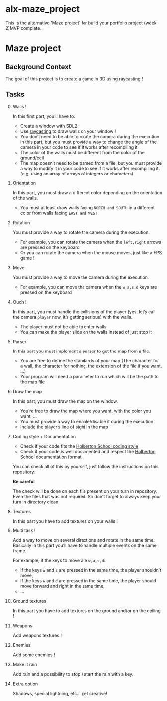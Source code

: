 # alx-maze_project
This is the alternative 'Maze project' for build your portfolio project (week 2)MVP complete.
# **Maze project**

## Background Context

The goal of this project is to create a game in 3D using raycasting !

## Tasks

0. Walls !

    In this first part, you’ll have to:
    * Create a window with SDL2
    * Use [raycasting](https://permadi.com/1996/05/ray-casting-tutorial-table-of-contents/) to draw walls on your window !
    * You don’t need to be able to rotate the camera during the execution in this part, but you must provide a way to change the angle of the camera in your code to see if it works after recompiling it
    * The color of the walls must be different from the color of the ground/ceil
    * The map doesn’t need to be parsed from a file, but you must provide a way to modify it in your code to see if it works after recompiling it. (e.g. using an array of arrays of integers or characters)

1. Orientation

    In this part, you must draw a different color depending on the orientation of the walls.
    * You must at least draw walls facing `NORTH and SOUTH` in a different color from walls facing `EAST and WEST`

2. Rotation

    You must provide a way to rotate the camera during the execution.
    * For example, you can rotate the camera when the `left,right` arrows are pressed on the keyboard
    * Or you can rotate the camera when the mouse moves, just like a FPS game !

3. Move

    You must provide a way to move the camera during the execution.
    * For example, you can move the camera when the `w,a,s,d` keys are pressed on the keyboard

4. Ouch !

    In this part, you must handle the collisions of the player (yes, let’s call the camera `player` now, it’s getting serious) with the walls.
    * The player must not be able to enter walls
    * You can make the player slide on the walls instead of just stop it

5. Parser

    In this part you must implement a parser to get the map from a file.
    * You are free to define the standards of your map (The character for a wall, the character for nothing, the extension of the file if you want, …)
    * Your program will need a parameter to run which will be the path to the map file

6. Draw the map

    In this part, you must draw the map on the window.
    * You’re free to draw the map where you want, with the color you want, …
    * You must provide a way to enable/disable it during the execution
    * Include the player’s line of sight in the map

7. Coding style + Documentation

    * Check if your code fits the [Holberton School coding style](https://github.com/holbertonschool/Betty/wiki)
    * Check if your code is well documented and respect the [Holberton School documentation format](https://github.com/holbertonschool/Betty/blob/master/betty-doc.pl)

    You can check all of this by yourself, just follow the instructions on this [repository](https://github.com/holbertonschool/Betty).

    __Be careful__

    The check will be done on each file present on your turn in repository. Even the files that was not required. So don’t forget to always keep your turn in directory clean.

8. Textures

    In this part you have to add textures on your walls !

9. Multi task !

    Add a way to move on several directions and rotate in the same time. Basically in this part you’ll have to handle multiple events on the same frame.

    For example, if the keys to move are `w,a,s,d`:
    * If the keys `w` and `s` are pressed in the same time, the player shouldn’t move,
    * If the keys `w` and `d` are pressed in the same time, the player should move forward and right in the same time,
    * …

10. Ground textures

    In this part you have to add textures on the ground and/or on the ceiling !

11. Weapons

    Add weapons textures !

12. Enemies

    Add some enemies !

13. Make it rain

    Add rain and a possibility to stop / start the rain with a key.

14. Extra option

    Shadows, special lightning, etc… get creative!
